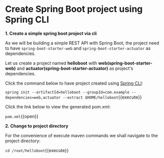 # Create Spring Boot project using Spring CLI

**1. Create a simple spring boot project via cli**

As we will be building a simple REST API with Spring Boot, the project need to have `spring-boot-starter-web` and `spring-boot-starter-actuator` as dependencies.

Let us create a project named **helloboot** with **web(spring-boot-starter-web)** and **actuator(spring-boot-starter-actuator)** as project's dependencies. 

Click the command below to have project created using [Spring CLI](https://docs.spring.io/spring-boot/docs/current/reference/html/getting-started-installing-spring-boot.html#getting-started-installing-the-cli):

``spring init --artifactId=helloboot --groupId=com.example --dependencies=web,actuator --extract $HOME/helloboot``{{execute}}

Click the link below to view the generated pom.xml:

``pom.xml``{{open}}

**2. Change to project directory**

For the convenience of execute maven commands we shall navigate to the project directory:

``cd /root/helloboot``{{execute}}

